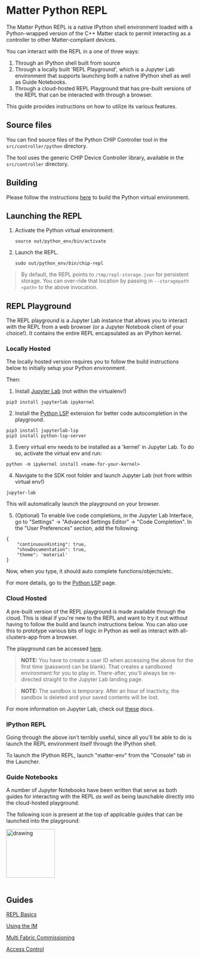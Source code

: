 # Matter Python REPL

The Matter Python REPL is a native IPython shell environment loaded with a
Python-wrapped version of the C++ Matter stack to permit interacting as a
controller to other Matter-compliant devices.

You can interact with the REPL in a one of three ways:

1. Through an IPython shell built from source
2. Through a locally built 'REPL Playground', which is a Jupyter Lab environment
   that supports launching both a native IPython shell as well as Guide
   Notebooks.
3. Through a cloud-hosted REPL Playground that has pre-built versions of the
   REPL that can be interacted with through a browser.

This guide provides instructions on how to utilize its various features.

###

## Source files

You can find source files of the Python CHIP Controller tool in the
`src/controller/python` directory.

The tool uses the generic CHIP Device Controller library, available in the
`src/controller` directory.

## Building

Please follow the instructions
[here](./python_chip_controller_building.md#building) to build the Python
virtual environment.

## Launching the REPL

1. Activate the Python virtual environment:

    ```
    source out/python_env/bin/activate
    ```

2. Launch the REPL.

    ```
    sudo out/python_env/bin/chip-repl
    ```

> By default, the REPL points to `/tmp/repl-storage.json` for persistent
> storage. You can over-ride that location by passing in `--storagepath <path>`
> to the above invocation.

## REPL Playground

The REPL playground is a Jupyter Lab instance that allows you to interact with
the REPL from a web browser (or a Jupyter Notebook client of your choice!). It
contains the entire REPL encapsulated as an IPython kernel.

### Locally Hosted

The locally hosted version requires you to follow the build instructions below
to initially setup your Python environment.

Then:

1. Install
   [Jupyter Lab](https://jupyterlab.readthedocs.io/en/stable/getting_started/installation.html)
   (not within the virtualenv!)

```
pip3 install jupyterlab ipykernel
```

2. Install the [Python LSP](https://github.com/jupyter-lsp/jupyterlab-lsp)
   extension for better code autocompletion in the playground.

```
pip3 install jupyterlab-lsp
pip3 install python-lsp-server
```

3. Every virtual env needs to be installed as a 'kernel' in Jupyter Lab. To do
   so, activate the virtual env and run:

```
python -m ipykernel install <name-for-your-kernel>
```

4. Navigate to the SDK root folder and launch Jupyter Lab (not from within
   virtual env!)

```
jupyter-lab
```

This will automatically launch the playground on your browser.

5. (Optional) To enable live code completions, in the Jupyter Lab Interface, go
   to "Settings" → "Advanced Settings Editor" → "Code Completion". In the "User
   Preferences" section, add the following:

```
{
    "continuousHinting": true,
    "showDocumentation": true,
    "theme": 'material'
}
```

Now, when you type, it should auto complete functions/objects/etc.

For more details, go to the
[Python LSP](https://github.com/jupyter-lsp/jupyterlab-lsp) page.

### Cloud Hosted

A pre-built version of the REPL playground is made available through the cloud.
This is ideal if you're new to the REPL and want to try it out without having to
follow the build and launch instructions below. You can also use this to
prototype various bits of logic in Python as well as interact with
all-clusters-app from a browser.

The playground can be accessed [here](http://35.236.121.59/).

> **NOTE:** You have to create a user ID when accessing the above for the first
> time (password can be blank). That creates a sandboxed environment for you to
> play in. There-after, you'll always be re-directed straight to the Jupyter Lab
> landing page.

> **NOTE:** The sandbox is temporary. After an hour of inactivity, the sandbox
> is deleted and your saved contents will be lost.

For more information on Jupyter Lab, check out
[these](https://jupyterlab.readthedocs.io/en/stable/user/interface.html) docs.

### IPython REPL

Going through the above isn't terribly useful, since all you'll be able to do is
launch the REPL environment itself through the IPython shell.

To launch the IPython REPL, launch "matter-env" from the "Console" tab in the
Launcher.

### Guide Notebooks

A number of Jupyter Notebooks have been written that serve as both guides for
interacting with the REPL _as well as_ being launchable directly into the
cloud-hosted playground.

The following icon is present at the top of applicable guides that can be
launched into the playground:

<a href="https://www.w3schools.com">
<img src="https://i.ibb.co/hR3yWsC/launch-playground.png" alt="drawing" width="130"/>
</a>
<br></br>

## Guides

[REPL Basics](https://deepnote.com/viewer/github/mrjerryjohns/connectedhomeip/blob/python/persistent-storage/docs/guides/repl/Matter%20-%20REPL%20Intro.ipynb)

[Using the IM](https://deepnote.com/viewer/github/mrjerryjohns/connectedhomeip/blob/python/persistent-storage/docs/guides/repl/Matter%20-%20Basic%20Interactions.ipynb)

[Multi Fabric Commissioning](https://deepnote.com/viewer/github/mrjerryjohns/connectedhomeip/blob/python/persistent-storage/docs/guides/repl/Matter%20-%20Multi%20Fabric%20Commissioning.ipynb)

[Access Control](https://deepnote.com/viewer/github/mrjerryjohns/connectedhomeip/blob/python/persistent-storage/docs/guides/repl/Matter%20-%20Access%20Control.ipynb)

